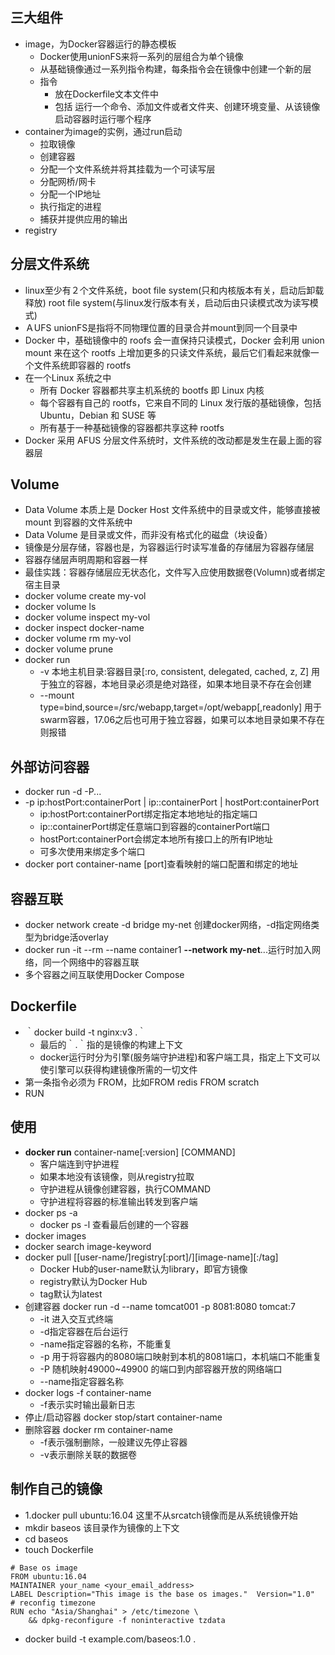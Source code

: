 ## 三大组件
- image，为Docker容器运行的静态模板
  - Docker使用unionFS来将一系列的层组合为单个镜像
  - 从基础镜像通过一系列指令构建，每条指令会在镜像中创建一个新的层
  - 指令
    - 放在Dockerfile文本文件中
    - 包括 运行一个命令、添加文件或者文件夹、创建环境变量、从该镜像启动容器时运行哪个程序
- container为image的实例，通过run启动
  - 拉取镜像
  - 创建容器
  - 分配一个文件系统并将其挂载为一个可读写层
  - 分配网桥/网卡
  - 分配一个IP地址
  - 执行指定的进程
  - 捕获并提供应用的输出
- registry

## 分层文件系统
- linux至少有２个文件系统，boot file system(只和内核版本有关，启动后卸载释放) root file system(与linux发行版本有关，启动后由只读模式改为读写模式)
- ＡUFS unionFS是指将不同物理位置的目录合并mount到同一个目录中
- Docker 中，基础镜像中的 roofs 会一直保持只读模式，Docker 会利用 union mount 来在这个 rootfs 上增加更多的只读文件系统，最后它们看起来就像一个文件系统即容器的 rootfs
- 在一个Linux 系统之中
  - 所有 Docker 容器都共享主机系统的 bootfs 即 Linux 内核
  - 每个容器有自己的 rootfs，它来自不同的 Linux 发行版的基础镜像，包括 Ubuntu，Debian 和 SUSE 等
  - 所有基于一种基础镜像的容器都共享这种 rootfs
- Docker 采用 AFUS 分层文件系统时，文件系统的改动都是发生在最上面的容器层

## Volume
- Data Volume 本质上是 Docker Host 文件系统中的目录或文件，能够直接被 mount 到容器的文件系统中
- Data Volume 是目录或文件，而非没有格式化的磁盘（块设备）
- 镜像是分层存储，容器也是，为容器运行时读写准备的存储层为容器存储层
- 容器存储层声明周期和容器一样
- 最佳实践：容器存储层应无状态化，文件写入应使用数据卷(Volumn)或者绑定宿主目录
- docker volume create my-vol
- docker volume ls
- docker volume inspect my-vol
- docker inspect docker-name
- docker volume rm my-vol
- docker volume prune
- docker run 
  - -v 本地主机目录:容器目录\[:ro, consistent, delegated, cached, z, Z] 用于独立的容器，本地目录必须是绝对路径，如果本地目录不存在会创建
  - --mount type=bind,source=/src/webapp,target=/opt/webapp\[,readonly] 用于swarm容器，17.06之后也可用于独立容器，如果可以本地目录如果不存在则报错
  
## 外部访问容器
- docker run -d -P...
- -p ip:hostPort:containerPort | ip::containerPort | hostPort:containerPort
  - ip:hostPort:containerPort绑定指定本地地址的指定端口
  - ip::containerPort绑定任意端口到容器的containerPort端口
  - hostPort:containerPort会绑定本地所有接口上的所有IP地址
  - 可多次使用来绑定多个端口
- docker port container-name \[port]查看映射的端口配置和绑定的地址

## 容器互联
- docker network create -d bridge my-net 创建docker网络，-d指定网络类型为bridge活overlay
- docker run -it --rm --name container1 **--network my-net**...运行时加入网络，同一个网络中的容器互联
- 多个容器之间互联使用Docker Compose

## Dockerfile
- ｀docker build -t nginx:v3 .｀
  - 最后的｀.｀指的是镜像的构建上下文
  - docker运行时分为引擎(服务端守护进程)和客户端工具，指定上下文可以使引擎可以获得构建镜像所需的一切文件
- 第一条指令必须为 FROM，比如FROM redis FROM scratch
- RUN 

## 使用
- **docker run** container-name[:version] [COMMAND]
  - 客户端连到守护进程
  - 如果本地没有该镜像，则从registry拉取
  - 守护进程从镜像创建容器，执行COMMAND
  - 守护进程将容器的标准输出转发到客户端
- docker ps -a
  - docker ps -l 查看最后创建的一个容器
- docker images
- docker search image-keyword
- docker pull [[user-name/]registry[:port]/][image-name][:/tag]
  - Docker Hub的user-name默认为library，即官方镜像
  - registry默认为Docker Hub
  - tag默认为latest
- 创建容器 docker run -d --name tomcat001 -p 8081:8080 tomcat:7
  - -it 进入交互式终端
  - -d指定容器在后台运行
  - -name指定容器的名称，不能重复
  - -p 用于将容器内的8080端口映射到本机的8081端口，本机端口不能重复
  - -P 随机映射49000~49900 的端口到内部容器开放的网络端口
  - --name指定容器名称
- docker logs -f container-name
  - -f表示实时输出最新日志
- 停止/启动容器 docker stop/start container-name
- 删除容器 docker rm container-name
  - -f表示强制删除，一般建议先停止容器
  - -v表示删除关联的数据卷
  
## 制作自己的镜像
- 1.docker pull ubuntu:16.04 这里不从srcatch镜像而是从系统镜像开始
- mkdir baseos 该目录作为镜像的上下文
- cd baseos
- touch Dockerfile
```
# Base os image
FROM ubuntu:16.04
MAINTAINER your_name <your_email_address>
LABEL Description="This image is the base os images."  Version="1.0"
# reconfig timezone
RUN echo "Asia/Shanghai" > /etc/timezone \
    && dpkg-reconfigure -f noninteractive tzdata
```
- docker build -t example.com/baseos:1.0 .

